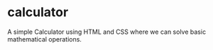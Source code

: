 # calculator
A simple Calculator using HTML and CSS where we can solve basic mathematical operations.
